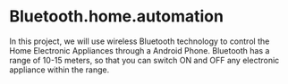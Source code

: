 # Bluetooth.home.automation
 In this project, we will use wireless Bluetooth technology to control the Home Electronic Appliances through a Android Phone. Bluetooth has a range of 10-15 meters, so that you can switch ON and OFF any electronic appliance within the range.

